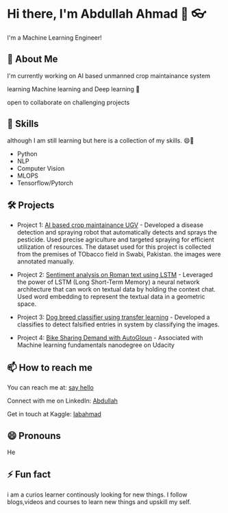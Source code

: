 <!--
**iabahmad/iabahmad** is a ✨ _special_ ✨ repository because its `README.md` (this file) appears on your GitHub profile.

Here are some ideas to get you started:

- 🔭 I’m currently working on ...
- 🌱 I’m currently learning ...
- 👯 I’m looking to collaborate on ...
- 🤔 I’m looking for help with ...
- 💬 Ask me about ...
- 📫 How to reach me: ...
- 😄 Pronouns: ...
- ⚡ Fun fact: ...
-->


# Hi there, I'm Abdullah Ahmad 👋 :eyeglasses:

I'm a Machine Learning Engineer!

## 🚀 About Me
I'm currently working on AI based unmanned crop maintainance system

learning Machine learning and Deep learning 🔭

open to collaborate on challenging projects 

## 👯 Skills
although I am still learning but here is a collection of my skills. 😄🌱
- Python
- NLP
- Computer Vision
- MLOPS
- Tensorflow/Pytorch

## 🛠️ Projects
- Project 1: [AI based crop maintainance UGV](https://github.com/Ali4real/AI-based-crop-maintenance-system) - Developed a disease detection and spraying robot that automatically detects and sprays the pesticide. 
Used precise agriculture and targeted spraying for efficient utilization of resources. The dataset used for this project is collected from the premises of TObacco field in Swabi, Pakistan. the images were annotated manually.


- Project 2: [Sentiment analysis on Roman text using LSTM](https://www.kaggle.com/code/iabahmad19/sentiment-analysis-lstm) - Leveraged the power of LSTM (Long Short-Term Memory) a neural network architecture that can work on textual data by holding the context chat. 
Used word embedding to represent the textual data in a geometric space.


- Project 3: [Dog breed classifier using transfer learning](https://github.com/iabahmad/pre-trained-image-classifier-to-identify-do-breeds) - Developed a classifies to detect falsified entries in system by classifying the images.


- Project 4: [Bike Sharing Demand with AutoGloun](https://graduation.udacity.com/confirm/e/b9f6292c-ee8f-11ed-8ddc-57f019dd3d3a) - Associated with Machine learning fundamentals nanodegree on Udacity

## 📫 How to reach me
You can reach me at: [say hello](abdullahrashad3@gmail.com)

Connect with me on LinkedIn: [Abdullah](www.linkedin.com/in/iabahmad19)

Get in touch at Kaggle: [Iabahmad](https://www.kaggle.com/iabahmad19)

## 😄 Pronouns
He

## ⚡ Fun fact
i am a curios learner continously looking for new things. I follow blogs,videos and courses to learn new things and upskill my self.